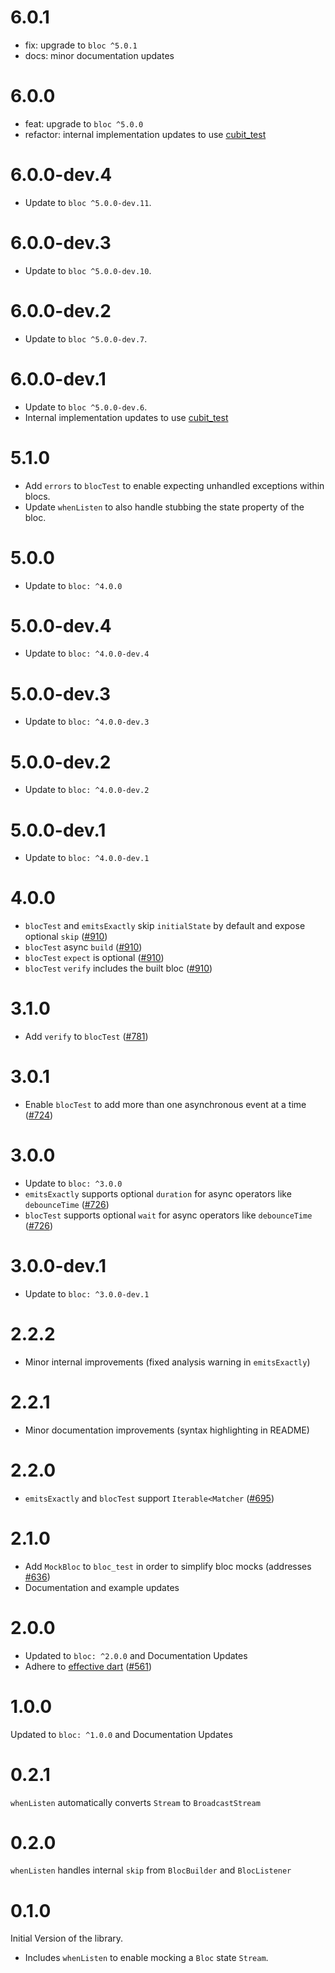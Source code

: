 # 6.0.1

- fix: upgrade to `bloc ^5.0.1`
- docs: minor documentation updates

# 6.0.0

- feat: upgrade to `bloc ^5.0.0`
- refactor: internal implementation updates to use [cubit_test](https://pub.dev/packages/cubit_test)

# 6.0.0-dev.4

- Update to `bloc ^5.0.0-dev.11`.

# 6.0.0-dev.3

- Update to `bloc ^5.0.0-dev.10`.

# 6.0.0-dev.2

- Update to `bloc ^5.0.0-dev.7`.

# 6.0.0-dev.1

- Update to `bloc ^5.0.0-dev.6`.
- Internal implementation updates to use [cubit_test](https://pub.dev/packages/cubit_test)

# 5.1.0

- Add `errors` to `blocTest` to enable expecting unhandled exceptions within blocs.
- Update `whenListen` to also handle stubbing the state property of the bloc.

# 5.0.0

- Update to `bloc: ^4.0.0`

# 5.0.0-dev.4

- Update to `bloc: ^4.0.0-dev.4`

# 5.0.0-dev.3

- Update to `bloc: ^4.0.0-dev.3`

# 5.0.0-dev.2

- Update to `bloc: ^4.0.0-dev.2`

# 5.0.0-dev.1

- Update to `bloc: ^4.0.0-dev.1`

# 4.0.0

- `blocTest` and `emitsExactly` skip `initialState` by default and expose optional `skip` ([#910](https://github.com/felangel/bloc/issues/910))
- `blocTest` async `build` ([#910](https://github.com/felangel/bloc/issues/910))
- `blocTest` `expect` is optional ([#910](https://github.com/felangel/bloc/issues/910))
- `blocTest` `verify` includes the built bloc ([#910](https://github.com/felangel/bloc/issues/910))

# 3.1.0

- Add `verify` to `blocTest` ([#781](https://github.com/felangel/bloc/issues/781))

# 3.0.1

- Enable `blocTest` to add more than one asynchronous event at a time ([#724](https://github.com/felangel/bloc/issues/724))

# 3.0.0

- Update to `bloc: ^3.0.0`
- `emitsExactly` supports optional `duration` for async operators like `debounceTime` ([#726](https://github.com/felangel/bloc/issues/726))
- `blocTest` supports optional `wait` for async operators like `debounceTime` ([#726](https://github.com/felangel/bloc/issues/726))

# 3.0.0-dev.1

- Update to `bloc: ^3.0.0-dev.1`

# 2.2.2

- Minor internal improvements (fixed analysis warning in `emitsExactly`)

# 2.2.1

- Minor documentation improvements (syntax highlighting in README)

# 2.2.0

- `emitsExactly` and `blocTest` support `Iterable<Matcher` ([#695](https://github.com/felangel/bloc/issues/695))

# 2.1.0

- Add `MockBloc` to `bloc_test` in order to simplify bloc mocks (addresses [#636](https://github.com/felangel/bloc/issues/636))
- Documentation and example updates

# 2.0.0

- Updated to `bloc: ^2.0.0` and Documentation Updates
- Adhere to [effective dart](https://dart.dev/guides/language/effective-dart) ([#561](https://github.com/felangel/bloc/issues/561))

# 1.0.0

Updated to `bloc: ^1.0.0` and Documentation Updates

# 0.2.1

`whenListen` automatically converts `Stream` to `BroadcastStream`

# 0.2.0

`whenListen` handles internal `skip` from `BlocBuilder` and `BlocListener`

# 0.1.0

Initial Version of the library.

- Includes `whenListen` to enable mocking a `Bloc` state `Stream`.
